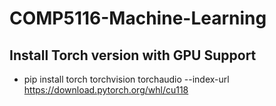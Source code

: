 # COMP5116-Machine-Learning

## Install Torch version with GPU Support 
- pip install torch torchvision torchaudio --index-url https://download.pytorch.org/whl/cu118
